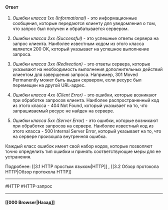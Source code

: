 #### Ответ

1. *Ошибки класса 1xx (Informational)* - это информационные сообщения, которые передаются клиенту для уведомления о том, что запрос был получен и обрабатывается сервером.
    
2. *Ошибки класса 2xx (Successful)* - это успешные ответы сервера на запрос клиента. Наиболее известным кодом из этого класса является 200 OK, который указывает на успешное выполнение запроса.
    
3. *Ошибки класса 3xx (Redirection)* - это ответы сервера, которые указывают на необходимость выполнения дополнительных действий клиентом для завершения запроса. Например, 301 Moved Permanently может быть выдан сервером, если ресурс был перемещен на другой URL-адрес.
    
4. *Ошибки класса 4xx (Client Error)* - это ошибки, которые возникают при обработке запросов клиента. Наиболее распространенный код из этого класса - 404 Not Found, который указывает на то, что запрашиваемый ресурс не найден на сервере.
    
5. *Ошибки класса 5xx (Server Error)* - это ошибки, которые возникают при обработке запросов на сервере. Наиболее известный код из этого класса - 500 Internal Server Error, который указывает на то, что на сервере произошла внутренняя ошибка.
    

Каждый класс ошибок имеет свой набор кодов, которые позволяют точно определить тип ошибки и принять соответствующие меры для ее устранения.

Подробнее: [[3.1 HTTP простым языком|HTTP]] , [[3.2 Обзор протокола HTTP|Обзор протокола HTTP]]

___
#HTTP #HTTP-запрос 

___

#### [[000 Browser|Назад]]